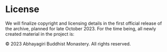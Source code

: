 <!--HTML <img src="../../pages/images/photos/Abhayagiri Buddha Rupa.jpg" alt="Abhayagiri Reception Hall Buddha Image" id="cover" title="Abhayagiri Reception Hall Buddha Image" align="bottom" width="200" border="0"/> -->
# License
We will finalize copyright and licensing details in the first official release of the archive, planned for late October 2023. For the time being, all newly created material in the project is:

© 2023 Abhayagiri Buddhist Monastery. All rights reserved.

